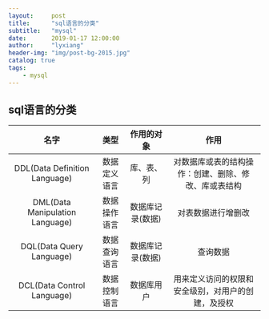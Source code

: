 ```yaml
---
layout:     post
title:      "sql语言的分类"
subtitle:   "mysql"
date:       2019-01-17 12:00:00
author:     "lyxiang"
header-img: "img/post-bg-2015.jpg"
catalog: true
tags:
    - mysql
---
```


<p id = "build"></p>


## sql语言的分类

| 名字 | 类型 | 作用的对象 | 作用 |
|:--------:|:--------:|:--------:|:--------:|
| DDL(Data Definition Language) | 数据定义语言 | 库、表、列 | 对数据库或表的结构操作：创建、删除、修改、库或表结构 |
| DML(Data Manipulation Language) | 数据操作语言 | 数据库记录(数据) | 对表数据进行增删改 |
| DQL(Data Query Language) | 数据查询语言 | 数据库记录(数据) | 查询数据 |
| DCL(Data Control Language) | 数据控制语言 | 数据库用户 | 用来定义访问的权限和安全级别，对用户的创建，及授权 |


